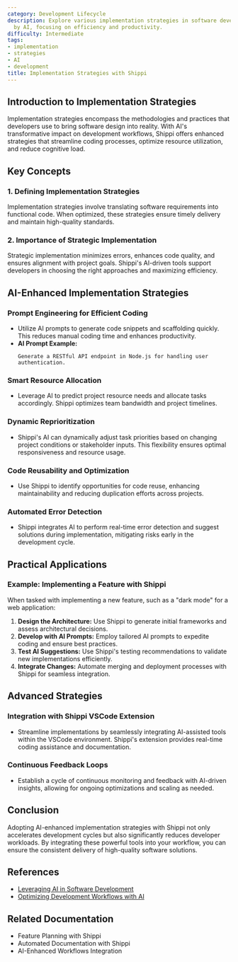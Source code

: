 ```yaml
---
category: Development Lifecycle
description: Explore various implementation strategies in software development enhanced
  by AI, focusing on efficiency and productivity.
difficulty: Intermediate
tags:
- implementation
- strategies
- AI
- development
title: Implementation Strategies with Shippi
---
```


## Introduction to Implementation Strategies

Implementation strategies encompass the methodologies and practices that developers use to bring software design into reality. With AI's transformative impact on development workflows, Shippi offers enhanced strategies that streamline coding processes, optimize resource utilization, and reduce cognitive load.

## Key Concepts

### 1. Defining Implementation Strategies
Implementation strategies involve translating software requirements into functional code. When optimized, these strategies ensure timely delivery and maintain high-quality standards.

### 2. Importance of Strategic Implementation
Strategic implementation minimizes errors, enhances code quality, and ensures alignment with project goals. Shippi's AI-driven tools support developers in choosing the right approaches and maximizing efficiency.

## AI-Enhanced Implementation Strategies

### Prompt Engineering for Efficient Coding
- Utilize AI prompts to generate code snippets and scaffolding quickly. This reduces manual coding time and enhances productivity.
- **AI Prompt Example:**
  ```text
  Generate a RESTful API endpoint in Node.js for handling user authentication.
  ```

### Smart Resource Allocation
- Leverage AI to predict project resource needs and allocate tasks accordingly. Shippi optimizes team bandwidth and project timelines.

### Dynamic Reprioritization
- Shippi's AI can dynamically adjust task priorities based on changing project conditions or stakeholder inputs. This flexibility ensures optimal responsiveness and resource usage.

### Code Reusability and Optimization
- Use Shippi to identify opportunities for code reuse, enhancing maintainability and reducing duplication efforts across projects.

### Automated Error Detection
- Shippi integrates AI to perform real-time error detection and suggest solutions during implementation, mitigating risks early in the development cycle.

## Practical Applications

### Example: Implementing a Feature with Shippi
When tasked with implementing a new feature, such as a "dark mode" for a web application:
1. **Design the Architecture:** Use Shippi to generate initial frameworks and assess architectural decisions.
2. **Develop with AI Prompts:** Employ tailored AI prompts to expedite coding and ensure best practices.
3. **Test AI Suggestions:** Use Shippi's testing recommendations to validate new implementations efficiently.
4. **Integrate Changes:** Automate merging and deployment processes with Shippi for seamless integration.

## Advanced Strategies

### Integration with Shippi VSCode Extension
- Streamline implementations by seamlessly integrating AI-assisted tools within the VSCode environment. Shippi's extension provides real-time coding assistance and documentation.

### Continuous Feedback Loops
- Establish a cycle of continuous monitoring and feedback with AI-driven insights, allowing for ongoing optimizations and scaling as needed.

## Conclusion
Adopting AI-enhanced implementation strategies with Shippi not only accelerates development cycles but also significantly reduces developer workloads. By integrating these powerful tools into your workflow, you can ensure the consistent delivery of high-quality software solutions.

## References
- [Leveraging AI in Software Development](#)
- [Optimizing Development Workflows with AI](#)


## Related Documentation
- Feature Planning with Shippi
- Automated Documentation with Shippi
- AI-Enhanced Workflows Integration
